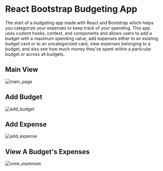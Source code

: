 # React Bootstrap Budgeting App
The start of a budgeting app made with React and Bootstrap which helps you categorize your expenses to keep track of your spending.
This app uses custom hooks, context, and components and allows users to add a budget with a maximum spending value, add expenses either
to an existing budget card or to an uncategorized card, view expenses belonging to a budget, and also see how much money they've spent 
within a particular budget or across all budgets.

## Main View
![main_page](https://github.com/user-attachments/assets/4215fbaa-11da-4de6-8aa6-6f85efdabd2c)

## Add Budget
![add_budget](https://github.com/user-attachments/assets/c0285e87-7493-495e-9f0d-4615c2b76966)

## Add Expense
![add_expense](https://github.com/user-attachments/assets/c02937e1-f6a5-4ce0-88fc-215b649c5632)

## View A Budget's Expenses
![view_expenses](https://github.com/user-attachments/assets/9033c872-6767-4463-aea8-1eb2f01354ff)
